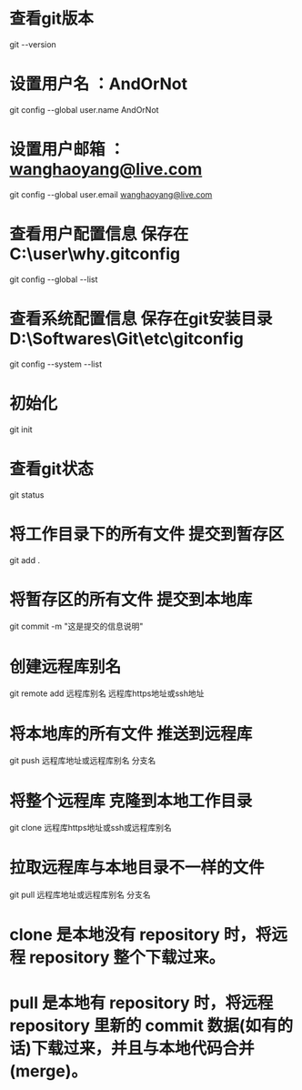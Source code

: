 # 查看git版本
git --version

# 设置用户名 ：AndOrNot
git config --global user.name AndOrNot
# 设置用户邮箱 ：wanghaoyang@live.com
git config --global user.email wanghaoyang@live.com 

# 查看用户配置信息 保存在 C:\user\why\.gitconfig
git config --global --list

# 查看系统配置信息 保存在git安装目录D:\Softwares\Git\etc\gitconfig
git config --system --list

# 初始化
git init

# 查看git状态
git status

# 将工作目录下的所有文件 提交到暂存区
git add .

# 将暂存区的所有文件 提交到本地库
git commit -m "这是提交的信息说明"

# 创建远程库别名 
git remote add 远程库别名 远程库https地址或ssh地址

# 将本地库的所有文件 推送到远程库
git push 远程库地址或远程库别名 分支名

# 将整个远程库 克隆到本地工作目录
git clone 远程库https地址或ssh或远程库别名

# 拉取远程库与本地目录不一样的文件
git pull 远程库地址或远程库别名 分支名

# clone 是本地没有 repository 时，将远程 repository 整个下载过来。
# pull 是本地有 repository 时，将远程 repository 里新的 commit 数据(如有的话)下载过来，并且与本地代码合并(merge)。
# 